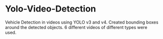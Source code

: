 # Yolo-Video-Detection
Vehicle Detection in videos using YOLO v3 and v4. Created bounding boxes around the detected objects. 6 different videos of different types were used.

